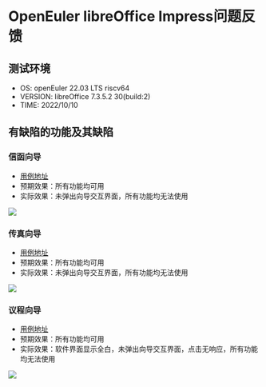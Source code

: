 # OpenEuler libreOffice Impress问题反馈

## 测试环境

- OS: openEuler 22.03 LTS riscv64
- VERSION: libreOffice 7.3.5.2 30(build:2)
- TIME: 2022/10/10

## 有缺陷的功能及其缺陷

### 信函向导

- [用例地址](https://help.libreoffice.org/latest/zh-CN/text/shared/autopi/01010000.html?&DbPAR=IMPRESS&System=UNIX)
- 预期效果：所有功能均可用
- 实际效果：未弹出向导交互界面，所有功能均无法使用

![](./Pictures/Screenshot_20221011_061936.png)

### 传真向导

- [用例地址](https://help.libreoffice.org/latest/zh-CN/text/shared/autopi/01020000.html?&DbPAR=IMPRESS&System=UNIX)
- 预期效果：所有功能均可用
- 实际效果：未弹出向导交互界面，所有功能均无法使用

![](./Pictures/Screenshot_20221011_065553.png)

### 议程向导

- [用例地址](https://help.libreoffice.org/latest/zh-CN/text/shared/autopi/01040000.html?&DbPAR=IMPRESS&System=UNIX)
- 预期效果：所有功能均可用
- 实际效果：软件界面显示全白，未弹出向导交互界面，点击无响应，所有功能均无法使用

![](./Pictures/Screenshot_20221011_070305.png)